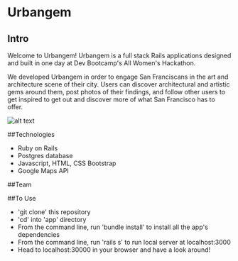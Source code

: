 # Urbangem

## Intro
Welcome to Urbangem! Urbangem is a full stack Rails applications designed and built in one day at Dev Bootcamp's All Women's Hackathon. 

We developed Urbangem in order to engage San Franciscans in the art and architecture scene of their city. Users can discover architectural and artistic gems around them, post photos of their findings, and follow other users to get inspired to get out and discover more of what San Francisco has to offer.


![alt text](https://cloud.githubusercontent.com/assets/13695123/18447954/a9606d22-78dd-11e6-9a60-0f965cb6df3a.jpg)




##Technologies
- Ruby on Rails
- Postgres database
- Javascript, HTML, CSS Bootstrap
- Google Maps API

##Team

##To Use
- 'git clone' this repository
- 'cd' into 'app' directory
- From the command line, run 'bundle install' to install all the app's dependencies
- From the command line, run 'rails s' to run local server at localhost:3000
- Head to localhost:30000 in your browser and have a look around!
